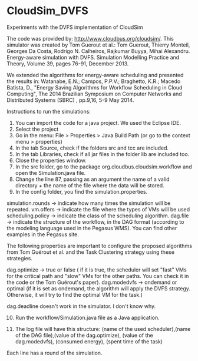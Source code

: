 CloudSim_DVFS
=============

Experiments with the DVFS implementation of CloudSim

The code was provided by: http://www.cloudbus.org/cloudsim/.
This simulator was created by Tom Guerout et al.:
Tom Guerout, Thierry Monteil, Georges Da Costa, Rodrigo N. Calheiros, Rajkumar Buyya, Mihai Alexandru. Energy-aware simulation with DVFS. Simulation Modelling Practice and Theory, Volume 39, pages 76-91, December 2013.

We extended the algorithms for energy-aware scheduling and presented the results in:
Watanabe, E.N.; Campos, P.P.V.; Braghetto, K.R.; Macedo Batista, D., "Energy Saving Algorithms for Workflow Scheduling in Cloud Computing", The 2014 Brazilian Symposium on Computer Networks and Distributed Systems (SBRC) , pp.9,16, 5-9 May 2014.

Instructions to run the simulations:

1. You can import the code for a java project. We used the Eclipse IDE.
2. Select the project
3. Go in the menu: File > Properties > Java Build Path (or go to the context menu > properties)
4. In the tab Source, check if the folders src and tcc are included. 
5. In the tab Libraries, check if all jar files in the folder lib are included too.
6. Close the properties window.
7. In the src folder, go to the package org.cloudbus.cloudsim.workflow and open the Simulation.java file.
8. Change the line 87, passing as an argument the name of a valid directory + the name of the file where the data will be stored.
9. In the config folder, you find the simulation.properties. 

simulation.rounds -> indicate how many times the simulation will be repeated.
vm.offers -> indicate the file where the types of VMs will be used
scheduling.policy -> indicate the class of the scheduling algorithm.
dag.file -> indicate the structure of the workflow, in the DAG format (according to the modeling language used in the Pegasus WMS). You can find other examples in the Pegasus site.

The following properties are important to configure the proposed algorithms from Tom Guérout et al. and the Task Clustering strategy using these strategies.

dag.optimize -> true or false ( if it is true, the scheduler will set "fast" VMs for the critical path and "slow" VMs for the other paths. You can check it in the code or the Tom Guérout's paper).
dag.modedvfs -> ondemand or optimal (if it is set as ondemand, the algorithm will apply the DVFS strategy. Otherwise, it will try to find the optimal VM for the task.)

dag.deadline doesn't work in the simulator. I don't know why.


10. Run the workflow/Simulation.java file as a Java application.

11. The log file will have this structure:
(name of the used scheduler),(name of the DAG file),(value of the dag.optimize), (value of the dag.modedvfs), (consumed energy), (spent time of the task)

Each line has a round of the simulation.




